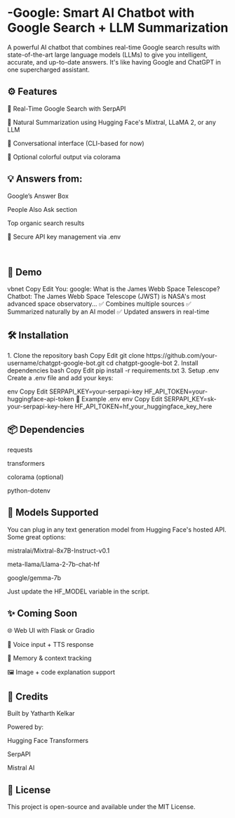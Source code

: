<h1>-Google: Smart AI Chatbot with Google Search + LLM Summarization</h1>
A powerful AI chatbot that combines real-time Google search results with state-of-the-art large language models (LLMs) to give you intelligent, accurate, and up-to-date answers. It's like having Google and ChatGPT in one supercharged assistant.

<br>
<h2>⚙️ Features</h2>
🔎 Real-Time Google Search with SerpAPI

🧠 Natural Summarization using Hugging Face's Mixtral, LLaMA 2, or any LLM

💬 Conversational interface (CLI-based for now)

🎨 Optional colorful output via colorama

<h2>💡 Answers from:</h2>

Google’s Answer Box

People Also Ask section

Top organic search results

🔐 Secure API key management via .env

<br>
<h2>🚀 Demo</h2>
vbnet
Copy
Edit
You: google: What is the James Webb Space Telescope?
Chatbot: The James Webb Space Telescope (JWST) is NASA's most advanced space observatory...
✅ Combines multiple sources
✅ Summarized naturally by an AI model
✅ Updated answers in real-time

<h2>🛠️ Installation</h2>
1. Clone the repository
bash
Copy
Edit
git clone https://github.com/your-username/chatgpt-google-bot.git
cd chatgpt-google-bot
2. Install dependencies
bash
Copy
Edit
pip install -r requirements.txt
3. Setup .env
Create a .env file and add your keys:

env
Copy
Edit
SERPAPI_KEY=your-serpapi-key
HF_API_TOKEN=your-huggingface-api-token
📁 Example .env
env
Copy
Edit
SERPAPI_KEY=sk-your-serpapi-key-here
HF_API_TOKEN=hf_your_huggingface_key_here
<h2>📦 Dependencies</h2>
requests

transformers

colorama (optional)

python-dotenv

<h2>🤖 Models Supported</h2>
You can plug in any text generation model from Hugging Face's hosted API. Some great options:

mistralai/Mixtral-8x7B-Instruct-v0.1

meta-llama/Llama-2-7b-chat-hf

google/gemma-7b

Just update the HF_MODEL variable in the script.

<h2>✨ Coming Soon</h2>
🌐 Web UI with Flask or Gradio

🎤 Voice input + TTS response

🧠 Memory & context tracking

🖼️ Image + code explanation support

<h2>🙌 Credits</h2>
Built by Yatharth Kelkar

Powered by:

Hugging Face Transformers

SerpAPI

Mistral AI

<h2>📜 License</h2>
This project is open-source and available under the MIT License.

